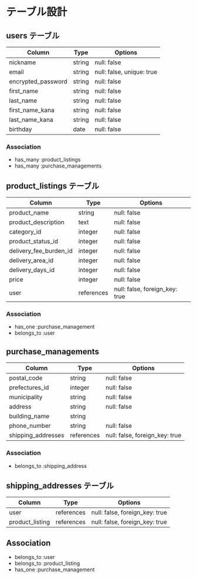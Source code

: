 # テーブル設計

## users テーブル

| Column             | Type   | Options                   |
| ------------------ | ------ | ------------------------- |
| nickname           | string | null: false               |
| email              | string | null: false, unique: true |
| encrypted_password | string | null: false               |
| first_name         | string | null: false               |
| last_name          | string | null: false               |
| first_name_kana    | string | null: false               |
| last_name_kana     | string | null: false               |
| birthday           | date   | null: false               |

### Association

- has_many :product_listings
- has_many :purchase_managements

## product_listings テーブル

| Column                 | Type       | Options                        |
| ---------------------- | ---------- | ------------------------------ |
| product_name           | string     | null: false                    |
| product_description    | text       | null: false                    |
| category_id            | integer    | null: false                    | 
| product_status_id      | integer    | null: false                    |
| delivery_fee_burden_id | integer    | null: false                    |
| delivery_area_id       | integer    | null: false                    |
| delivery_days_id       | integer    | null: false                    |
| price                  | integer    | null: false                    |
| user                   | references | null: false, foreign_key: true |

### Association

- has_one   :purchase_management
- belongs_to :user

## purchase_managements

| Column             | Type       | Options                        |
| ------------------ | ---------- | ------------------------------ |
| postal_code        | string     | null: false                    |
| prefectures_id     | integer    | null: false                    |
| municipality       | string     | null: false                    |
| address            | string     | null: false                    |
| building_name      | string     |                                |
| phone_number       | string     | null: false                    |
| shipping_addresses | references | null: false, foreign_key: true |

### Association

- belongs_to :shipping_address

## shipping_addresses テーブル

| Column          | Type       | Options                        |
| --------------- | ---------- | ------------------------------ |
| user            | references | null: false, foreign_key: true |
| product_listing | references | null: false, foreign_key: true |

## Association

- belongs_to :user
- belongs_to :product_listing
- has_one    :purchase_management